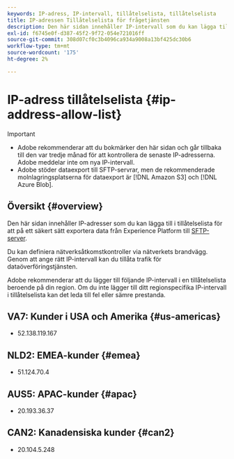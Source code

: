```yaml
---
keywords: IP-adress, IP-intervall, tillåtelselista, tillåtelselista
title: IP-adressen Tillåtelselista för frågetjänsten
description: Den här sidan innehåller IP-intervall som du kan lägga till i tillåtelselista.
exl-id: f6745e0f-d387-45f2-9f72-054e721016ff
source-git-commit: 308d07cf0c3b4096ca934a9008a13bf425dc30b6
workflow-type: tm+mt
source-wordcount: '175'
ht-degree: 2%

---
```


# IP-adress tillåtelselista {#ip-address-allow-list}

>[!IMPORTANT]
>
> * Adobe rekommenderar att du bokmärker den här sidan och går tillbaka till den var tredje månad för att kontrollera de senaste IP-adresserna. Adobe meddelar inte om nya IP-intervall.
> * Adobe stöder dataexport till SFTP-servrar, men de rekommenderade molnlagringsplatserna för dataexport är [!DNL Amazon S3] och [!DNL Azure Blob].

## Översikt {#overview}

Den här sidan innehåller IP-adresser som du kan lägga till i tillåtelselista för att på ett säkert sätt exportera data från Experience Platform till [SFTP-server](../destinations/catalog/cloud-storage/sftp.md).

Du kan definiera nätverksåtkomstkontroller via nätverkets brandvägg. Genom att ange rätt IP-intervall kan du tillåta trafik för dataöverföringstjänsten.

Adobe rekommenderar att du lägger till följande IP-intervall i en tillåtelselista beroende på din region. Om du inte lägger till ditt regionspecifika IP-intervall i tillåtelselista kan det leda till fel eller sämre prestanda.

## VA7: Kunder i USA och Amerika {#us-americas}

* 52.138.119.167

## NLD2: EMEA-kunder {#emea}

* 51.124.70.4

## AUS5: APAC-kunder {#apac}

* 20.193.36.37

## CAN2: Kanadensiska kunder {#can2}

* 20.104.5.248
